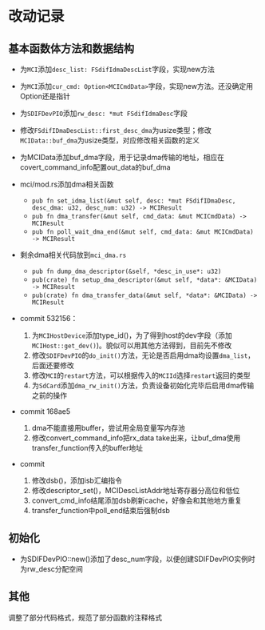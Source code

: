 # 改动记录

## 基本函数体方法和数据结构

* 为`MCI`添加`desc_list: FSdifIdmaDescList`字段，实现new方法

* 为`MCI`添加`cur_cmd: Option<MCICmdData>`字段，实现new方法。还没确定用Option还是指针

* 为`SDIFDevPIO`添加`rw_desc: *mut FSdifIdmaDesc`字段

* 修改`FSdifIDmaDescList::first_desc_dma`为usize类型；修改`MCIData::buf_dma`为usize类型，对应修改相关函数的定义

* 为MCIData添加buf_dma字段，用于记录dma传输的地址，相应在covert_command_info配置out_data的buf_dma

* mci/mod.rs添加dma相关函数

  * `pub fn set_idma_list(&mut self, desc: *mut FSdifIDmaDesc, desc_dma: u32, desc_num: u32) -> MCIResult`
  * `pub fn dma_transfer(&mut self, cmd_data: &mut MCICmdData) -> MCIResult`
  * `pub fn poll_wait_dma_end(&mut self, cmd_data: &mut MCICmdData) -> MCIResult`

* 剩余dma相关代码放到`mci_dma.rs`

  * `pub fn dump_dma_descriptor(&self, *desc_in_use*: u32)`
  * `pub(crate) fn setup_dma_descriptor(&mut self, *data*: &MCIData) -> MCIResult`
  * `pub(crate) fn dma_transfer_data(&mut self, *data*: &MCIData) -> MCIResult`

  

* commit 532156：

  1. 为`MCIHostDevice`添加type_id()，为了得到host的dev字段（添加`MCIHost::get_dev()`)。貌似可以用其他方法得到，目前先不修改
  2. 修改`SDIFDevPIO`的`do_init()`方法，无论是否启用dma均设置`dma_list`，后面还要修改
  3. 修改`MCI`的`restart`方法，可以根据传入的`MCIId`选择`restart`返回的类型
  4. 为`SdCard`添加`dma_rw_init()`方法，负责设备初始化完毕后启用dma传输之前的操作

* commit 168ae5

  1. dma不能直接用buffer，尝试用全局变量写内存池
  1. 修改convert_command_info把rx_data take出来，让buf_dma使用transfer_function传入的buffer地址

* commit

	1. 修改dsb()，添加isb汇编指令
	2. 修改descriptor_set()，MCIDescListAddr地址寄存器分高位和低位
	3. convert_cmd_info结尾添加dsb刷新cache，好像会和其他地方重复
	4. transfer_function中poll_end结束后强制dsb

## 初始化

* 为SDIFDevPIO::new()添加了desc_num字段，以便创建SDIFDevPIO实例时为rw_desc分配空间

## 其他

调整了部分代码格式，规范了部分函数的注释格式